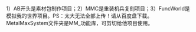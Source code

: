 1）AB开头是素材包制作项目；2）MMC是重装机兵复刻项目；3）FuncWorld是模拟我的世界项目。PS：太大无法全部上传！请从百度盘下载。
MetalMaxSystem文件夹是MM_功能库，可剪切给他项目使用。
